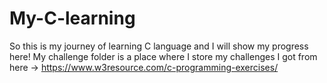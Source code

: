 # My-C-learning

So this is my journey of learning C language and I will show my progress here!
My challenge folder is a place where I store my challenges I got from here -> https://www.w3resource.com/c-programming-exercises/
